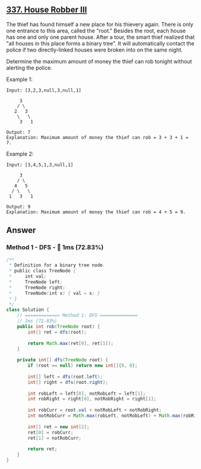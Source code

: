 ## [337. House Robber III](https://leetcode.com/problems/house-robber-iii/)

The thief has found himself a new place for his thievery again. There is only one entrance to this area, called the "root." Besides the root, each house has one and only one parent house. After a tour, the smart thief realized that "all houses in this place forms a binary tree". It will automatically contact the police if two directly-linked houses were broken into on the same night.

Determine the maximum amount of money the thief can rob tonight without alerting the police.

Example 1:
```
Input: [3,2,3,null,3,null,1]

     3
    / \
   2   3
    \   \ 
     3   1

Output: 7 
Explanation: Maximum amount of money the thief can rob = 3 + 3 + 1 = 7.
```
Example 2:
```
Input: [3,4,5,1,3,null,1]

     3
    / \
   4   5
  / \   \ 
 1   3   1

Output: 9
Explanation: Maximum amount of money the thief can rob = 4 + 5 = 9.
```

## Answer
### Method 1 - DFS - :rabbit: 1ms (72.83%)
```java
/**
 * Definition for a binary tree node.
 * public class TreeNode {
 *     int val;
 *     TreeNode left;
 *     TreeNode right;
 *     TreeNode(int x) { val = x; }
 * }
 */
class Solution {
    // ============= Method 1: DFS ==============
    // 1ms (72.83%)
    public int rob(TreeNode root) {
        int[] ret = dfs(root);
        
        return Math.max(ret[0], ret[1]);
    }
    
    private int[] dfs(TreeNode root) {
        if (root == null) return new int[]{0, 0};
        
        int[] left = dfs(root.left);
        int[] right = dfs(root.right);
        
        int robLeft = left[0], notRobLeft = left[1];
        int robRight = right[0], notRobRight = right[1];
        
        int robCurr = root.val + notRobLeft + notRobRight;
        int notRobCurr = Math.max(robLeft, notRobLeft) + Math.max(robRight, notRobRight);
        
        int[] ret = new int[2];
        ret[0] = robCurr;
        ret[1] = notRobCurr;
        
        return ret;
    }
}
```
